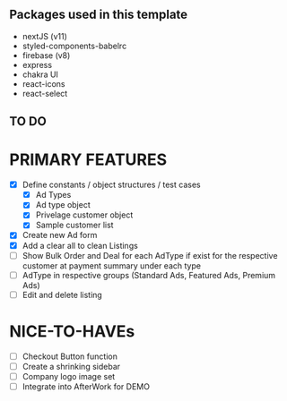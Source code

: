 ## Packages used in this template

- nextJS (v11)
- styled-components-babelrc
- firebase (v8)
- express
- chakra UI
- react-icons
- react-select

## TO DO

# PRIMARY FEATURES

- [x] Define constants / object structures / test cases
  - [x] Ad Types
  - [x] Ad type object
  - [x] Privelage customer object
  - [x] Sample customer list
- [x] Create new Ad form
- [x] Add a clear all to clean Listings
- [ ] Show Bulk Order and Deal for each AdType if exist for the respective customer at payment summary under each type
- [ ] AdType in respective groups (Standard Ads, Featured Ads, Premium Ads)
- [ ] Edit and delete listing

# NICE-TO-HAVEs

- [ ] Checkout Button function
- [ ] Create a shrinking sidebar
- [ ] Company logo image set
- [ ] Integrate into AfterWork for DEMO

